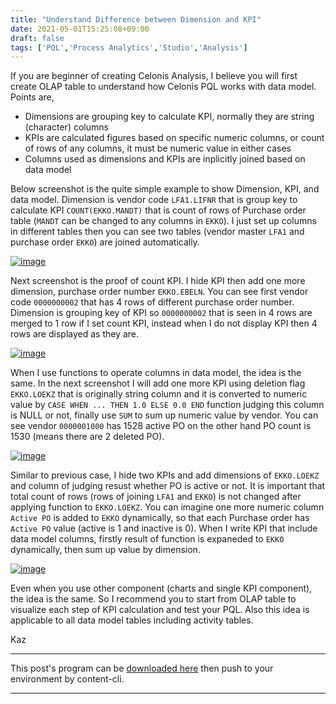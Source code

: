 ```yaml
---
title: "Understand Difference between Dimension and KPI"
date: 2021-05-01T15:25:08+09:00
draft: false
tags: ['PQL','Process Analytics','Studio','Analysis']
---
```


If you are beginner of creating Celonis Analysis, I believe you will first create OLAP table to understand how Celonis PQL works with data model. Points are,

- Dimensions are grouping key to calculate KPI, normally they are string (character) columns
- KPIs are calculated figures based on specific numeric columns, or count of rows of any columns, it must be numeric value in either cases
- Columns used as dimensions and KPIs are inplicitly joined based on data model

Below screenshot is the quite simple example to show Dimension, KPI, and data model. Dimension is vendor code `LFA1.LIFNR` that is group key to calculate KPI `COUNT(EKKO.MANDT)` that is count of rows of Purchase order table (`MANDT` can be changed to any columns in `EKKO`). I just set up columns in different tables then you can see two tables (vendor master `LFA1` and purchase order `EKKO`) are joined automatically.

[![image](https://user-images.githubusercontent.com/67397583/116774171-b6e14e00-aa95-11eb-8506-9196c09ace4b.png)](https://user-images.githubusercontent.com/67397583/116774171-b6e14e00-aa95-11eb-8506-9196c09ace4b.png)

Next screenshot is the proof of count KPI. I hide KPI then add one more dimension, purchase order number `EKKO.EBELN`. You can see first vendor code `0000000002` that has 4 rows of different purchase order number. Dimension is grouping key of KPI so `0000000002` that is seen in 4 rows are merged to 1 row if I set count KPI, instead when I do not display KPI then 4 rows are displayed as they are.

[![image](https://user-images.githubusercontent.com/67397583/116774364-1ee46400-aa97-11eb-8048-6ae6b4ebf111.png)](https://user-images.githubusercontent.com/67397583/116774364-1ee46400-aa97-11eb-8048-6ae6b4ebf111.png)

When I use functions to operate columns in data model, the idea is the same. In the next screenshot I will add one more KPI using deletion flag `EKKO.LOEKZ` that is originally string column and it is converted to numeric value by `CASE WHEN ... THEN 1.0 ELSE 0.0 END` function judging this column is NULL or not, finally use `SUM` to sum up numeric value by vendor. You can see vendor `0000001000` has 1528 active PO on the other hand PO count is 1530 (means there are 2 deleted PO).

[![image](https://user-images.githubusercontent.com/67397583/116775716-6d95fc00-aa9f-11eb-8e1e-d9f8f010fed5.png)](https://user-images.githubusercontent.com/67397583/116775716-6d95fc00-aa9f-11eb-8e1e-d9f8f010fed5.png)

Similar to previous case, I hide two KPIs and add dimensions of `EKKO.LOEKZ` and column of judging resust whether PO is active or not. It is important that total count of rows (rows of joining `LFA1` and `EKKO`) is not changed after applying function to `EKKO.LOEKZ`. You can imagine one more numeric column `Active PO` is added to `EKKO` dynamically, so that each Purchase order has `Active PO` value (active is 1 and inactive is 0). When I write KPI that include data model columns, firstly result of function is expaneded to `EKKO` dynamically, then sum up value by dimension.

[![image](https://user-images.githubusercontent.com/67397583/116775990-39233f80-aaa1-11eb-92e4-294221dc6078.png)](https://user-images.githubusercontent.com/67397583/116775990-39233f80-aaa1-11eb-92e4-294221dc6078.png)

Even when you use other component (charts and single KPI component), the idea is the same. So I recommend you to start from OLAP table to visualize each step of KPI calculation and test your PQL. Also this idea is applicable to all data model tables including activity tables.

Kaz

---

This post's program can be [downloaded here](../../examples/p2p_analysis_20210501.json) then push to your environment by content-cli.

---